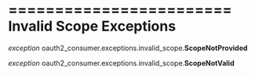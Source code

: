 ========================
Invalid Scope Exceptions
========================

*exception* oauth2_consumer.exceptions.invalid_scope.<strong>ScopeNotProvided</strong>

*exception* oauth2_consumer.exceptions.invalid_scope.<strong>ScopeNotValid</strong>